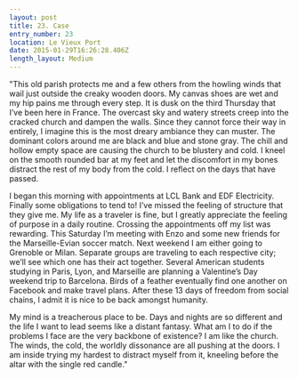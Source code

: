 ```yaml
---
layout: post
title: 23. Case
entry_number: 23
location: Le Vieux Port
date: 2015-01-29T16:26:28.406Z
length_layout: Medium
---
```

"This old parish protects me and a few others from the howling winds that wail just outside the creaky wooden doors. My canvas shoes are wet and my hip pains me through every step. It is dusk on the third Thursday that I’ve been here in France. The overcast sky and watery streets creep into the cracked church and dampen the walls. Since they cannot force their way in entirely, I imagine this is the most dreary ambiance they can muster. The dominant colors around me are black and blue and stone gray. The chill and hollow empty space are causing the church to be blustery and cold. I kneel on the smooth rounded bar at my feet and let the discomfort in my bones distract the rest of my body from the cold. I reflect on the days that have passed. 

I began this morning with appointments at LCL Bank and EDF Electricity. Finally some obligations to tend to! I’ve missed the feeling of structure that they give me. My life as a traveler is fine, but I greatly appreciate the feeling of purpose in a daily routine. Crossing the appointments off my list was rewarding. This Saturday I’m meeting with Enzo and some new friends for the Marseille-Evian soccer match. Next weekend I am either going to Grenoble or Milan. Separate groups are traveling to each respective city; we’ll see which one has their act together. Several American students studying in Paris, Lyon, and Marseille are planning a Valentine’s Day weekend trip to Barcelona. Birds of a feather eventually find one another on Facebook and make travel plans. After these 13 days of freedom from social chains, I admit it is nice to be back amongst humanity. 

My mind is a treacherous place to be. Days and nights are so different and the life I want to lead seems like a distant fantasy. What am I to do if the problems I face are the very backbone of existence? I am like the church. The winds, the cold, the worldly dissonance are all pushing at the doors. I am inside trying my hardest to distract myself from it, kneeling before the altar with the single red candle."